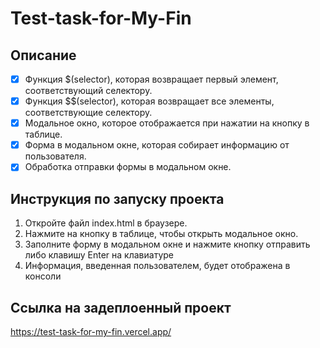 # Test-task-for-My-Fin

## Описание

- [x] Функция $(selector), которая возвращает первый элемент, соответствующий селектору.
- [x] Функция $$(selector), которая возвращает все элементы, соответствующие селектору.
- [x] Модальное окно, которое отображается при нажатии на кнопку в таблице.
- [x] Форма в модальном окне, которая собирает информацию от пользователя.
- [x] Обработка отправки формы в модальном окне.

## Инструкция по запуску проекта

1. Откройте файл index.html в браузере.
2. Нажмите на кнопку в таблице, чтобы открыть модальное окно.
3. Заполните форму в модальном окне и нажмите кнопку отправить либо клавишу Enter на клавиатуре
4. Информация, введенная пользователем, будет отображена в консоли

## Ссылка на задеплоенный проект 

https://test-task-for-my-fin.vercel.app/
